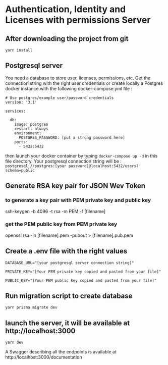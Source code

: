 # Authentication, Identity and Licenses with permissions Server
## After downloading the project from git
```
yarn install
```
## Postgresql server
You need a database to store user, licenses, permissions, etc.
Get the connection string with the right user credentials or create locally a Postgres docker instance with the following docker-compose.yml file :
```
# Use postgres/example user/password credentials
version: '3.1'

services:

  db:
    image: postgres
    restart: always
    environment:
      POSTGRES_PASSWORD: [put a strong password here]
    ports:
      - 5432:5432

```

then launch your docker container by typing ```docker-compose up -d``` in this file directory.
Your postgresql connection string will be : 
```postgresql://postgres:[your password]@localhost:5432/users?schema=public```

## Generate RSA key pair for JSON Wev Token
### to generate a key pair with PEM private key and public key
ssh-keygen -b 4096 -t rsa -m PEM -f [filename] 
### get the PEM public key from PEM private key
openssl rsa -in [filename].pem -pubout > [filename].pub.pem
## Create a .env file with the right values
```
DATABASE_URL="[your postgresql server connection string]"

PRIVATE_KEY="[Your PEM private key copied and pasted from your file]"

PUBLIC_KEY="[Your PEM public key copied and pasted from your file]"
```
## Run migration script to create database
```
yarn prisma migrate dev
```
## launch the server, it will be available at http://localhost:3000
```
yarn dev
```
A Swagger describing all the endpoints is available at http://localhost:3000/documentation